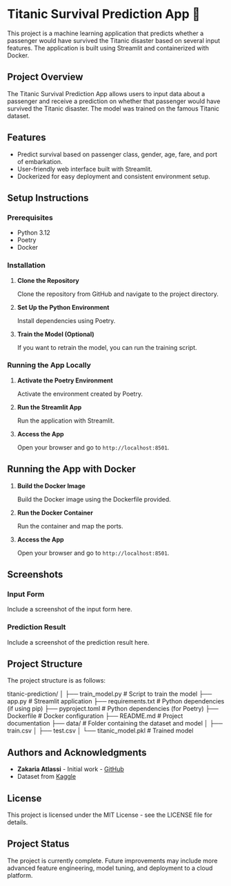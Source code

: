 # Titanic Survival Prediction App 🚢

This project is a machine learning application that predicts whether a passenger would have survived the Titanic disaster based on several input features. The application is built using Streamlit and containerized with Docker.

## Project Overview

The Titanic Survival Prediction App allows users to input data about a passenger and receive a prediction on whether that passenger would have survived the Titanic disaster. The model was trained on the famous Titanic dataset.

## Features

- Predict survival based on passenger class, gender, age, fare, and port of embarkation.
- User-friendly web interface built with Streamlit.
- Dockerized for easy deployment and consistent environment setup.

## Setup Instructions

### Prerequisites

- Python 3.12
- Poetry
- Docker

### Installation

1. **Clone the Repository**

   Clone the repository from GitHub and navigate to the project directory.

2. **Set Up the Python Environment**

   Install dependencies using Poetry.

3. **Train the Model (Optional)**

   If you want to retrain the model, you can run the training script.

### Running the App Locally

1. **Activate the Poetry Environment**

   Activate the environment created by Poetry.

2. **Run the Streamlit App**

   Run the application with Streamlit.

3. **Access the App**

   Open your browser and go to `http://localhost:8501`.

## Running the App with Docker

1. **Build the Docker Image**

   Build the Docker image using the Dockerfile provided.

2. **Run the Docker Container**

   Run the container and map the ports.

3. **Access the App**

   Open your browser and go to `http://localhost:8501`.

## Screenshots

### Input Form

Include a screenshot of the input form here.

### Prediction Result

Include a screenshot of the prediction result here.

## Project Structure

The project structure is as follows:

titanic-prediction/
│
├── train_model.py         # Script to train the model
├── app.py                 # Streamlit application
├── requirements.txt       # Python dependencies (if using pip)
├── pyproject.toml         # Python dependencies (for Poetry)
├── Dockerfile             # Docker configuration
├── README.md              # Project documentation
├── data/                  # Folder containing the dataset and model
│   ├── train.csv
│   ├── test.csv
│   └── titanic_model.pkl  # Trained model

## Authors and Acknowledgments

- **Zakaria Atlassi** - Initial work - [GitHub](https://github.com/zakatlassi)
- Dataset from [Kaggle](https://www.kaggle.com/c/titanic/data)

## License

This project is licensed under the MIT License - see the LICENSE file for details.

## Project Status

The project is currently complete. Future improvements may include more advanced feature engineering, model tuning, and deployment to a cloud platform.
